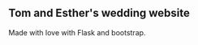 Tom and Esther's wedding website
--------------------------------

Made with love with Flask and bootstrap.

